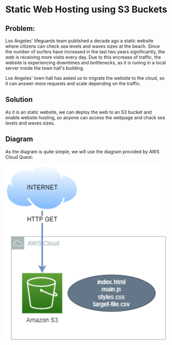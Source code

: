 # Static Web Hosting using S3 Buckets

## Problem:
Los Angeles' lifeguards team published a decade ago a static website where citizens can check sea levels and waves sizes at the beach. Since the number of surfers have increased in the last two years significantly, the web is receiving more visits every day. Due to this encrease of traffic, the website is experiencing downtimes and bottlenecks, as it is runing in a local server inside the town hall's building.

Los Angeles' town hall has asked us to migrate the website to the cloud, so it can answer more requests and scale depending on the traffic.

## Solution
As it is an static website, we can deploy the web to an S3 bucket and enable website hosting, so anyone can access the webpage and chack sea levels and waves sizes.

## Diagram
As the diagram is quite simple, we will use the diagram provided by AWS Cloud Quest:

[<img src="https://github.com/martinBDev/IaC_AWS/blob/main/static_web_hosting/plan1.png" alt="Plan" width="500"/>](https://github.com/martinBDev/IaC_AWS/blob/main/static_web_hosting/plan1.png)